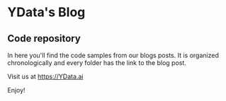# YData's Blog
## Code repository

In here you'll find the code samples from our blogs posts.
It is organized chronologically and every folder has the link to the blog post.

Visit us at https://YData.ai

Enjoy!
